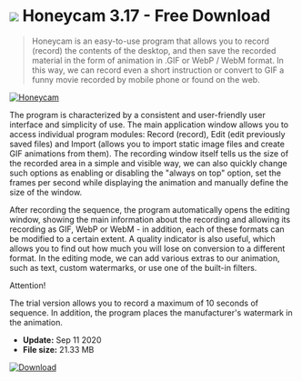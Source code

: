 # ![](https://cdn.softexe.net/static/icon/5/honeycam-9552.png) Honeycam 3.17 - Free Download

> Honeycam is an easy-to-use program that allows you to record (record) the contents of the desktop, and then save the recorded material in the form of animation in .GIF or WebP / WebM format. In this way, we can record even a short instruction or convert to GIF a funny movie recorded by mobile phone or found on the web.

[![Honeycam](https://gallery.dpcdn.pl/imgc/Tools/59870/g_-_420x350_1.5_-_x20150706193909_0.png)](https://softexe.net/win/multimedia/video/honeycam:aeeb.html)

The program is characterized by a consistent and user-friendly user interface and simplicity of use. The main application window allows you to access individual program modules: Record (record), Edit (edit previously saved files) and Import (allows you to import static image files and create GIF animations from them). The recording window itself tells us the size of the recorded area in a simple and visible way, we can also quickly change such options as enabling or disabling the "always on top" option, set the frames per second while displaying the animation and manually define the size of the window.
 
 After recording the sequence, the program automatically opens the editing window, showing the main information about the recording and allowing its recording as GIF, WebP or WebM - in addition, each of these formats can be modified to a certain extent. A quality indicator is also useful, which allows you to find out how much you will lose on conversion to a different format. In the editing mode, we can add various extras to our animation, such as text, custom watermarks, or use one of the built-in filters.
 
 Attention!
 
 The trial version allows you to record a maximum of 10 seconds of sequence. In addition, the program places the manufacturer's watermark in the animation.


- **Update:** Sep 11 2020
- **File size:** 21.33 MB

[![Download](https://cdn.softexe.net/static/img/download.png)](https://softexe.net/win/multimedia/video/honeycam:aeeb.html)


